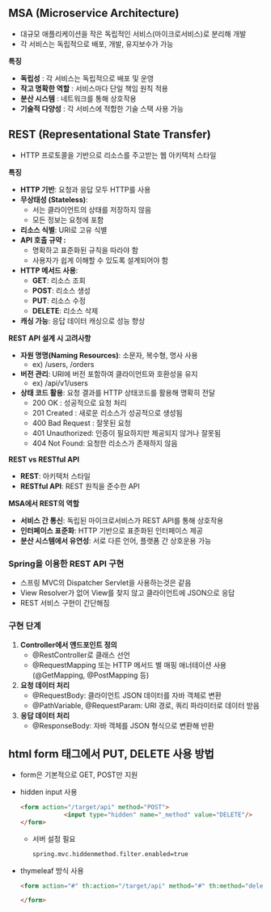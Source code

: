 ## **MSA (Microservice Architecture)**

- 대규모 애플리케이션을 작은 독립적인 서비스(마이크로서비스)로 분리해 개발
- 각 서비스는 독립적으로 배포, 개발, 유지보수가 가능

**특징**

- **독립성** : 각 서비스는 독립적으로 배포 및 운영
- **작고 명확한 역할** : 서비스마다 단일 책임 원칙 적용
- **분산 시스템** : 네트워크를 통해 상호작용
- **기술적 다양성** : 각 서비스에 적합한 기술 스택 사용 가능


## **REST (Representational State Transfer)**

- HTTP 프로토콜을 기반으로 리소스를 주고받는 웹 아키텍처 스타일

**특징**

- **HTTP 기반**: 요청과 응답 모두 HTTP를 사용
- **무상태성 (Stateless)**:
    - 서는 클라이언트의 상태를 저장하지 않음
    - 모든 정보는 요청에 포함
- **리소스 식별**: URI로 고유 식별
- **API 호출 규약 :**
    - 명확하고 표준화된 규칙을 따라야 함
    - 사용자가 쉽게 이해할 수 있도록 설계되어야 함
- **HTTP 메서드 사용**:
    - **GET**: 리소스 조회
    - **POST**: 리소스 생성
    - **PUT**: 리소스 수정
    - **DELETE**: 리소스 삭제
- **캐싱 가능**: 응답 데이터 캐싱으로 성능 향상

**REST API 설계 시 고려사항**

- **자원 명명(Naming Resources)**: 소문자, 복수형, 명사 사용
    - ex) /users, /orders
- **버전 관리**: URI에 버전 포함하여 클라이언트와 호환성을 유지
    - ex) /api/v1/users
- **상태 코드 활용**: 요청 결과를 HTTP 상태코드를 활용해 명확히 전달
    - 200 OK : 성공적으로 요청 처리
    - 201 Created : 새로운 리소스가 성공적으로 생성됨
    - 400 Bad Request : 잘못된 요청
    - 401 Unauthorized: 인증이 필요하지만 제공되지 않거나 잘못됨
    - 404 Not Found: 요청한 리소스가 존재하지 않음

**REST vs RESTful API**

- **REST**: 아키텍처 스타일
- **RESTful API**: REST 원칙을 준수한 API

**MSA에서 REST의 역할**

- **서비스 간 통신**: 독립된 마이크로서비스가 REST API를 통해 상호작용
- **인터페이스 표준화**: HTTP 기반으로 표준화된 인터페이스 제공
- **분산 시스템에서 유연성**: 서로 다른 언어, 플랫폼 간 상호운용 가능

### **Spring을 이용한 REST API 구현**

- 스프링 MVC의 Dispatcher Servlet을 사용하는것은 같음
- View Resolver가 없어 View를 찾지 않고 클라이언트에 JSON으로 응답
- REST 서비스 구현이 간단해짐

### **구현 단계**

1. **Controller에서 엔드포인트 정의**
    - @RestController로 클래스 선언
    - @RequestMapping 또는 HTTP 메서드 별 매핑 애너테이션 사용 (@GetMapping, @PostMapping 등)
2. **요청 데이터 처리**
    - @RequestBody: 클라이언트 JSON 데이터를 자바 객체로 변환
    - @PathVariable, @RequestParam: URI 경로, 쿼리 파라미터로 데이터 받음
3. **응답 데이터 처리**
    - @ResponseBody: 자바 객체를 JSON 형식으로 변환해 반환
    
## html form 태그에서 PUT, DELETE 사용 방법

- form은 기본적으로 GET, POST만 지원
- hidden input 사용
    
    ```html
    <form action="/target/api" method="POST">
    			<input type="hidden" name="_method" value="DELETE"/>
    </form>
    ```
    
    - 서버 설정 필요
        
        ```xml
        spring.mvc.hiddenmethod.filter.enabled=true
        ```
        
- thymeleaf 방식 사용
    
    ```html
    <form action="#" th:action="/target/api" method="#" th:method="delete">
    
    </form>
    ```